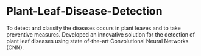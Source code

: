 # Plant-Leaf-Disease-Detection
To detect and classify the diseases occurs in plant leaves and to take preventive measures. Developed an  innovative solution for the detection of plant leaf diseases using state of-the-art Convolutional Neural Networks  (CNN).
